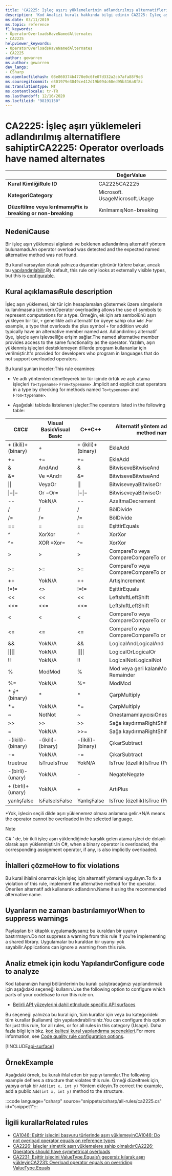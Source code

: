 ```yaml
---
title: 'CA2225: Işleç aşırı yüklemelerinin adlandırılmış alternatifleri var (kod analizi)'
description: 'Kod Analizi kuralı hakkında bilgi edinin CA2225: Işleç aşırı yüklemeleri adlandırılmış alternatifleri vardır'
ms.date: 03/11/2019
ms.topic: reference
f1_keywords:
- OperatorOverloadsHaveNamedAlternates
- CA2225
helpviewer_keywords:
- OperatorOverloadsHaveNamedAlternates
- CA2225
author: gewarren
ms.author: gewarren
dev_langs:
- CSharp
ms.openlocfilehash: 08e860374b4770e0c6fe07d332a2cb7afa88f9e3
ms.sourcegitcommit: e301979e3049ce412d19b094c60ed95b316a8f8c
ms.translationtype: MT
ms.contentlocale: tr-TR
ms.lasthandoff: 12/16/2020
ms.locfileid: "98191150"
---
```

# <a name="ca2225-operator-overloads-have-named-alternates"></a><span data-ttu-id="12614-103">CA2225: İşleç aşırı yüklemeleri adlandırılmış alternatiflere sahiptir</span><span class="sxs-lookup"><span data-stu-id="12614-103">CA2225: Operator overloads have named alternates</span></span>

| | <span data-ttu-id="12614-104">Değer</span><span class="sxs-lookup"><span data-stu-id="12614-104">Value</span></span> |
|-|-|
| <span data-ttu-id="12614-105">**Kural Kimliği**</span><span class="sxs-lookup"><span data-stu-id="12614-105">**Rule ID**</span></span> |<span data-ttu-id="12614-106">CA2225</span><span class="sxs-lookup"><span data-stu-id="12614-106">CA2225</span></span>|
| <span data-ttu-id="12614-107">**Kategori**</span><span class="sxs-lookup"><span data-stu-id="12614-107">**Category**</span></span> |<span data-ttu-id="12614-108">Microsoft. Usage</span><span class="sxs-lookup"><span data-stu-id="12614-108">Microsoft.Usage</span></span>|
| <span data-ttu-id="12614-109">**Düzeltilme veya kırılmamış**</span><span class="sxs-lookup"><span data-stu-id="12614-109">**Fix is breaking or non-breaking**</span></span> |<span data-ttu-id="12614-110">Kırılmamış</span><span class="sxs-lookup"><span data-stu-id="12614-110">Non-breaking</span></span>|

## <a name="cause"></a><span data-ttu-id="12614-111">Nedeni</span><span class="sxs-lookup"><span data-stu-id="12614-111">Cause</span></span>

<span data-ttu-id="12614-112">Bir işleç aşırı yüklemesi algılandı ve beklenen adlandırılmış alternatif yöntem bulunamadı.</span><span class="sxs-lookup"><span data-stu-id="12614-112">An operator overload was detected and the expected named alternative method was not found.</span></span>

<span data-ttu-id="12614-113">Bu kural varsayılan olarak yalnızca dışarıdan görünür türlere bakar, ancak bu [yapılandırılabilir](#configure-code-to-analyze).</span><span class="sxs-lookup"><span data-stu-id="12614-113">By default, this rule only looks at externally visible types, but this is [configurable](#configure-code-to-analyze).</span></span>

## <a name="rule-description"></a><span data-ttu-id="12614-114">Kural açıklaması</span><span class="sxs-lookup"><span data-stu-id="12614-114">Rule description</span></span>

<span data-ttu-id="12614-115">İşleç aşırı yüklemesi, bir tür için hesaplamaları göstermek üzere simgelerin kullanılmasına izin verir.</span><span class="sxs-lookup"><span data-stu-id="12614-115">Operator overloading allows the use of symbols to represent computations for a type.</span></span> <span data-ttu-id="12614-116">Örneğin, ek için artı sembolünü aşırı yükleyen bir tür, `+` genellikle adlı alternatif bir üyeye sahip olur `Add` .</span><span class="sxs-lookup"><span data-stu-id="12614-116">For example, a type that overloads the plus symbol `+` for addition would typically have an alternative member named `Add`.</span></span> <span data-ttu-id="12614-117">Adlandırılmış alternatif üye, işleçle aynı işlevselliğe erişim sağlar.</span><span class="sxs-lookup"><span data-stu-id="12614-117">The named alternative member provides access to the same functionality as the operator.</span></span> <span data-ttu-id="12614-118">Yazılım, aşırı yüklenmiş işleçleri desteklemeyen dillerde program kullananlar için verilmiştir.</span><span class="sxs-lookup"><span data-stu-id="12614-118">It's provided for developers who program in languages that do not support overloaded operators.</span></span>

<span data-ttu-id="12614-119">Bu kural şunları inceler:</span><span class="sxs-lookup"><span data-stu-id="12614-119">This rule examines:</span></span>

- <span data-ttu-id="12614-120">Ve adlı yöntemleri denetleyerek bir tür içinde örtük ve açık atama işleçleri `To<typename>` `From<typename>` .</span><span class="sxs-lookup"><span data-stu-id="12614-120">Implicit and explicit cast operators in a type by checking for methods named `To<typename>` and `From<typename>`.</span></span>

- <span data-ttu-id="12614-121">Aşağıdaki tabloda listelenen işleçler:</span><span class="sxs-lookup"><span data-stu-id="12614-121">The operators listed in the following table:</span></span>

|<span data-ttu-id="12614-122">C#</span><span class="sxs-lookup"><span data-stu-id="12614-122">C#</span></span>|<span data-ttu-id="12614-123">Visual Basic</span><span class="sxs-lookup"><span data-stu-id="12614-123">Visual Basic</span></span>|<span data-ttu-id="12614-124">C++</span><span class="sxs-lookup"><span data-stu-id="12614-124">C++</span></span>|<span data-ttu-id="12614-125">Alternatif yöntem adı</span><span class="sxs-lookup"><span data-stu-id="12614-125">Alternate method name</span></span>|
|-|-|-|-|
|<span data-ttu-id="12614-126">+ (ikili)</span><span class="sxs-lookup"><span data-stu-id="12614-126">+ (binary)</span></span>|+|<span data-ttu-id="12614-127">+ (ikili)</span><span class="sxs-lookup"><span data-stu-id="12614-127">+ (binary)</span></span>|<span data-ttu-id="12614-128">Ekle</span><span class="sxs-lookup"><span data-stu-id="12614-128">Add</span></span>|
|+=|+=|+=|<span data-ttu-id="12614-129">Ekle</span><span class="sxs-lookup"><span data-stu-id="12614-129">Add</span></span>|
|&|<span data-ttu-id="12614-130">And</span><span class="sxs-lookup"><span data-stu-id="12614-130">And</span></span>|&|<span data-ttu-id="12614-131">Bitwiseve</span><span class="sxs-lookup"><span data-stu-id="12614-131">BitwiseAnd</span></span>|
|&=|<span data-ttu-id="12614-132">Ve =</span><span class="sxs-lookup"><span data-stu-id="12614-132">And=</span></span>|&=|<span data-ttu-id="12614-133">Bitwiseve</span><span class="sxs-lookup"><span data-stu-id="12614-133">BitwiseAnd</span></span>|
|<span data-ttu-id="12614-134">&#124;</span><span class="sxs-lookup"><span data-stu-id="12614-134">&#124;</span></span>|<span data-ttu-id="12614-135">Veya</span><span class="sxs-lookup"><span data-stu-id="12614-135">Or</span></span>|<span data-ttu-id="12614-136">&#124;</span><span class="sxs-lookup"><span data-stu-id="12614-136">&#124;</span></span>|<span data-ttu-id="12614-137">Bitwiseveya</span><span class="sxs-lookup"><span data-stu-id="12614-137">BitwiseOr</span></span>|
|<span data-ttu-id="12614-138">&#124;=</span><span class="sxs-lookup"><span data-stu-id="12614-138">&#124;=</span></span>|<span data-ttu-id="12614-139">Or =</span><span class="sxs-lookup"><span data-stu-id="12614-139">Or=</span></span>|<span data-ttu-id="12614-140">&#124;=</span><span class="sxs-lookup"><span data-stu-id="12614-140">&#124;=</span></span>|<span data-ttu-id="12614-141">Bitwiseveya</span><span class="sxs-lookup"><span data-stu-id="12614-141">BitwiseOr</span></span>|
|--|<span data-ttu-id="12614-142">Yok</span><span class="sxs-lookup"><span data-stu-id="12614-142">N/A</span></span>|--|<span data-ttu-id="12614-143">Azaltma</span><span class="sxs-lookup"><span data-stu-id="12614-143">Decrement</span></span>|
|/|/|/|<span data-ttu-id="12614-144">Böl</span><span class="sxs-lookup"><span data-stu-id="12614-144">Divide</span></span>|
|/=|/=|/=|<span data-ttu-id="12614-145">Böl</span><span class="sxs-lookup"><span data-stu-id="12614-145">Divide</span></span>|
|==|=|==|<span data-ttu-id="12614-146">Eşittir</span><span class="sxs-lookup"><span data-stu-id="12614-146">Equals</span></span>|
|^|<span data-ttu-id="12614-147">Xor</span><span class="sxs-lookup"><span data-stu-id="12614-147">Xor</span></span>|^|<span data-ttu-id="12614-148">Xor</span><span class="sxs-lookup"><span data-stu-id="12614-148">Xor</span></span>|
|^=|<span data-ttu-id="12614-149">XOR =</span><span class="sxs-lookup"><span data-stu-id="12614-149">Xor=</span></span>|^=|<span data-ttu-id="12614-150">Xor</span><span class="sxs-lookup"><span data-stu-id="12614-150">Xor</span></span>|
|>|>|>|<span data-ttu-id="12614-151">CompareTo veya Compare</span><span class="sxs-lookup"><span data-stu-id="12614-151">CompareTo or Compare</span></span>|
|>=|>=|>=|<span data-ttu-id="12614-152">CompareTo veya Compare</span><span class="sxs-lookup"><span data-stu-id="12614-152">CompareTo or Compare</span></span>|
|++|<span data-ttu-id="12614-153">Yok</span><span class="sxs-lookup"><span data-stu-id="12614-153">N/A</span></span>|++|<span data-ttu-id="12614-154">Artış</span><span class="sxs-lookup"><span data-stu-id="12614-154">Increment</span></span>|
|<span data-ttu-id="12614-155">!=</span><span class="sxs-lookup"><span data-stu-id="12614-155">!=</span></span>|<>|<span data-ttu-id="12614-156">!=</span><span class="sxs-lookup"><span data-stu-id="12614-156">!=</span></span>|<span data-ttu-id="12614-157">Eşittir</span><span class="sxs-lookup"><span data-stu-id="12614-157">Equals</span></span>|
|<<|<<|<<|<span data-ttu-id="12614-158">Leftshıft</span><span class="sxs-lookup"><span data-stu-id="12614-158">LeftShift</span></span>|
|<<=|<<=|<<=|<span data-ttu-id="12614-159">Leftshıft</span><span class="sxs-lookup"><span data-stu-id="12614-159">LeftShift</span></span>|
|<|<|<|<span data-ttu-id="12614-160">CompareTo veya Compare</span><span class="sxs-lookup"><span data-stu-id="12614-160">CompareTo or Compare</span></span>|
|<=|<=|\<=|<span data-ttu-id="12614-161">CompareTo veya Compare</span><span class="sxs-lookup"><span data-stu-id="12614-161">CompareTo or Compare</span></span>|
|&&|<span data-ttu-id="12614-162">Yok</span><span class="sxs-lookup"><span data-stu-id="12614-162">N/A</span></span>|&&|<span data-ttu-id="12614-163">LogicalAnd</span><span class="sxs-lookup"><span data-stu-id="12614-163">LogicalAnd</span></span>|
|<span data-ttu-id="12614-164">&#124;&#124;</span><span class="sxs-lookup"><span data-stu-id="12614-164">&#124;&#124;</span></span>|<span data-ttu-id="12614-165">Yok</span><span class="sxs-lookup"><span data-stu-id="12614-165">N/A</span></span>|<span data-ttu-id="12614-166">&#124;&#124;</span><span class="sxs-lookup"><span data-stu-id="12614-166">&#124;&#124;</span></span>|<span data-ttu-id="12614-167">LogicalOr</span><span class="sxs-lookup"><span data-stu-id="12614-167">LogicalOr</span></span>|
|<span data-ttu-id="12614-168">!</span><span class="sxs-lookup"><span data-stu-id="12614-168">!</span></span>|<span data-ttu-id="12614-169">Yok</span><span class="sxs-lookup"><span data-stu-id="12614-169">N/A</span></span>|<span data-ttu-id="12614-170">!</span><span class="sxs-lookup"><span data-stu-id="12614-170">!</span></span>|<span data-ttu-id="12614-171">LogicalNot</span><span class="sxs-lookup"><span data-stu-id="12614-171">LogicalNot</span></span>|
|%|<span data-ttu-id="12614-172">Mod</span><span class="sxs-lookup"><span data-stu-id="12614-172">Mod</span></span>|%|<span data-ttu-id="12614-173">Mod veya geri kalanı</span><span class="sxs-lookup"><span data-stu-id="12614-173">Mod or Remainder</span></span>|
|%=|<span data-ttu-id="12614-174">Yok</span><span class="sxs-lookup"><span data-stu-id="12614-174">N/A</span></span>|%=|<span data-ttu-id="12614-175">Mod</span><span class="sxs-lookup"><span data-stu-id="12614-175">Mod</span></span>|
|<span data-ttu-id="12614-176">\* ý</span><span class="sxs-lookup"><span data-stu-id="12614-176">\* (binary)</span></span>|\*|\*|<span data-ttu-id="12614-177">Çarp</span><span class="sxs-lookup"><span data-stu-id="12614-177">Multiply</span></span>|
|\*=|<span data-ttu-id="12614-178">Yok</span><span class="sxs-lookup"><span data-stu-id="12614-178">N/A</span></span>|\*=|<span data-ttu-id="12614-179">Çarp</span><span class="sxs-lookup"><span data-stu-id="12614-179">Multiply</span></span>|
|~|<span data-ttu-id="12614-180">Not</span><span class="sxs-lookup"><span data-stu-id="12614-180">Not</span></span>|~|<span data-ttu-id="12614-181">Onestamamlayıcısı</span><span class="sxs-lookup"><span data-stu-id="12614-181">OnesComplement</span></span>|
|>>|>>|>>|<span data-ttu-id="12614-182">Sağa kaydırma</span><span class="sxs-lookup"><span data-stu-id="12614-182">RightShift</span></span>|
=|<span data-ttu-id="12614-183">Yok</span><span class="sxs-lookup"><span data-stu-id="12614-183">N/A</span></span>|>>=|<span data-ttu-id="12614-184">Sağa kaydırma</span><span class="sxs-lookup"><span data-stu-id="12614-184">RightShift</span></span>|
|<span data-ttu-id="12614-185">-(ikili)</span><span class="sxs-lookup"><span data-stu-id="12614-185">- (binary)</span></span>|<span data-ttu-id="12614-186">-(ikili)</span><span class="sxs-lookup"><span data-stu-id="12614-186">- (binary)</span></span>|<span data-ttu-id="12614-187">-(ikili)</span><span class="sxs-lookup"><span data-stu-id="12614-187">- (binary)</span></span>|<span data-ttu-id="12614-188">Çıkar</span><span class="sxs-lookup"><span data-stu-id="12614-188">Subtract</span></span>|
|-=|<span data-ttu-id="12614-189">Yok</span><span class="sxs-lookup"><span data-stu-id="12614-189">N/A</span></span>|-=|<span data-ttu-id="12614-190">Çıkar</span><span class="sxs-lookup"><span data-stu-id="12614-190">Subtract</span></span>|
|<span data-ttu-id="12614-191">true</span><span class="sxs-lookup"><span data-stu-id="12614-191">true</span></span>|<span data-ttu-id="12614-192">IsTrue</span><span class="sxs-lookup"><span data-stu-id="12614-192">IsTrue</span></span>|<span data-ttu-id="12614-193">Yok</span><span class="sxs-lookup"><span data-stu-id="12614-193">N/A</span></span>|<span data-ttu-id="12614-194">IsTrue (özellik)</span><span class="sxs-lookup"><span data-stu-id="12614-194">IsTrue (Property)</span></span>|
|<span data-ttu-id="12614-195">-(birli)</span><span class="sxs-lookup"><span data-stu-id="12614-195">- (unary)</span></span>|<span data-ttu-id="12614-196">Yok</span><span class="sxs-lookup"><span data-stu-id="12614-196">N/A</span></span>|-|<span data-ttu-id="12614-197">Negate</span><span class="sxs-lookup"><span data-stu-id="12614-197">Negate</span></span>|
|<span data-ttu-id="12614-198">+ (birli)</span><span class="sxs-lookup"><span data-stu-id="12614-198">+ (unary)</span></span>|<span data-ttu-id="12614-199">Yok</span><span class="sxs-lookup"><span data-stu-id="12614-199">N/A</span></span>|+|<span data-ttu-id="12614-200">Artı</span><span class="sxs-lookup"><span data-stu-id="12614-200">Plus</span></span>|
|<span data-ttu-id="12614-201">yanlış</span><span class="sxs-lookup"><span data-stu-id="12614-201">false</span></span>|<span data-ttu-id="12614-202">IsFalse</span><span class="sxs-lookup"><span data-stu-id="12614-202">IsFalse</span></span>|<span data-ttu-id="12614-203">Yanlış</span><span class="sxs-lookup"><span data-stu-id="12614-203">False</span></span>|<span data-ttu-id="12614-204">IsTrue (özellik)</span><span class="sxs-lookup"><span data-stu-id="12614-204">IsTrue (Property)</span></span>|

<span data-ttu-id="12614-205">\*Yok, işlecin seçili dilde aşırı yüklenemez olması anlamına gelir.</span><span class="sxs-lookup"><span data-stu-id="12614-205">\*N/A means the operator cannot be overloaded in the selected language.</span></span>

> [!NOTE]
> <span data-ttu-id="12614-206">C# ' de, bir ikili işleç aşırı yüklendiğinde karşılık gelen atama işleci de dolaylı olarak aşırı yüklenmiştir.</span><span class="sxs-lookup"><span data-stu-id="12614-206">In C#, when a binary operator is overloaded, the corresponding assignment operator, if any, is also implicitly overloaded.</span></span>

## <a name="how-to-fix-violations"></a><span data-ttu-id="12614-207">İhlalleri çözme</span><span class="sxs-lookup"><span data-stu-id="12614-207">How to fix violations</span></span>

<span data-ttu-id="12614-208">Bu kural ihlalini onarmak için işleç için alternatif yöntemi uygulayın.</span><span class="sxs-lookup"><span data-stu-id="12614-208">To fix a violation of this rule, implement the alternative method for the operator.</span></span> <span data-ttu-id="12614-209">Önerilen alternatif adı kullanarak adlandırın.</span><span class="sxs-lookup"><span data-stu-id="12614-209">Name it using the recommended alternative name.</span></span>

## <a name="when-to-suppress-warnings"></a><span data-ttu-id="12614-210">Uyarıların ne zaman bastırılamıyor</span><span class="sxs-lookup"><span data-stu-id="12614-210">When to suppress warnings</span></span>

<span data-ttu-id="12614-211">Paylaşılan bir kitaplık uygulamadıysanız bu kuraldan bir uyarıyı bastırmayın.</span><span class="sxs-lookup"><span data-stu-id="12614-211">Do not suppress a warning from this rule if you're implementing a shared library.</span></span> <span data-ttu-id="12614-212">Uygulamalar bu kuraldan bir uyarıyı yok sayabilir.</span><span class="sxs-lookup"><span data-stu-id="12614-212">Applications can ignore a warning from this rule.</span></span>

## <a name="configure-code-to-analyze"></a><span data-ttu-id="12614-213">Analiz etmek için kodu Yapılandır</span><span class="sxs-lookup"><span data-stu-id="12614-213">Configure code to analyze</span></span>

<span data-ttu-id="12614-214">Kod tabanınızın hangi bölümlerinin bu kuralı çalıştıracağınızı yapılandırmak için aşağıdaki seçeneği kullanın.</span><span class="sxs-lookup"><span data-stu-id="12614-214">Use the following option to configure which parts of your codebase to run this rule on.</span></span>

- [<span data-ttu-id="12614-215">Belirli API yüzeylerini dahil et</span><span class="sxs-lookup"><span data-stu-id="12614-215">Include specific API surfaces</span></span>](#include-specific-api-surfaces)

<span data-ttu-id="12614-216">Bu seçeneği yalnızca bu kural için, tüm kurallar için veya bu kategorideki tüm kurallar (kullanım) için yapılandırabilirsiniz.</span><span class="sxs-lookup"><span data-stu-id="12614-216">You can configure this option for just this rule, for all rules, or for all rules in this category (Usage).</span></span> <span data-ttu-id="12614-217">Daha fazla bilgi için bkz. [kod kalitesi kural yapılandırma seçenekleri](../code-quality-rule-options.md).</span><span class="sxs-lookup"><span data-stu-id="12614-217">For more information, see [Code quality rule configuration options](../code-quality-rule-options.md).</span></span>

[!INCLUDE[api-surface](~/includes/code-analysis/api-surface.md)]

## <a name="example"></a><span data-ttu-id="12614-218">Örnek</span><span class="sxs-lookup"><span data-stu-id="12614-218">Example</span></span>

<span data-ttu-id="12614-219">Aşağıdaki örnek, bu kuralı ihlal eden bir yapıyı tanımlar.</span><span class="sxs-lookup"><span data-stu-id="12614-219">The following example defines a structure that violates this rule.</span></span> <span data-ttu-id="12614-220">Örneği düzeltmek için, yapıya ortak bir `Add(int x, int y)` Yöntem ekleyin.</span><span class="sxs-lookup"><span data-stu-id="12614-220">To correct the example, add a public `Add(int x, int y)` method to the structure.</span></span>

:::code language="csharp" source="snippets/csharp/all-rules/ca2225.cs" id="snippet1":::

## <a name="related-rules"></a><span data-ttu-id="12614-221">İlgili kurallar</span><span class="sxs-lookup"><span data-stu-id="12614-221">Related rules</span></span>

- [<span data-ttu-id="12614-222">CA1046: Eşittir işlecini başvuru türlerinde aşırı yüklemeyin</span><span class="sxs-lookup"><span data-stu-id="12614-222">CA1046: Do not overload operator equals on reference types</span></span>](ca1046.md)
- [<span data-ttu-id="12614-223">CA2226: İşleçler simetrik aşırı yüklemelere sahip olmalıdır</span><span class="sxs-lookup"><span data-stu-id="12614-223">CA2226: Operators should have symmetrical overloads</span></span>](ca2226.md)
- [<span data-ttu-id="12614-224">CA2231: Eşittir işlecini ValueType.Equals'ı geçersiz kılarak aşırı yükleyin</span><span class="sxs-lookup"><span data-stu-id="12614-224">CA2231: Overload operator equals on overriding ValueType.Equals</span></span>](ca2231.md)
